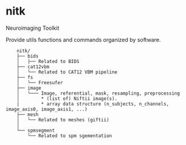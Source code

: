 # nitk
Neuroimaging Toolkit

Provide utils functions and commands organized by software.

        nitk/
        ├── bids
        │   ├── Related to BIDS
        ├── cat12vbm
        │   └── Related to CAT12 VBM pipeline
        ├── fs
        │   └── Freesufer
        ├── image
        │   └─── Image, referential, mask, resampling, preprocessing
        │        * (list of) Niftii image(s).
        |        * array data structure (n_subjects, n_channels, image_axis0, image_axis1, ...)
        ├── mesh
        │   └── Related to meshes (giftii)
        │        
        └── spmsegment
            └── Related to spm sgementation



